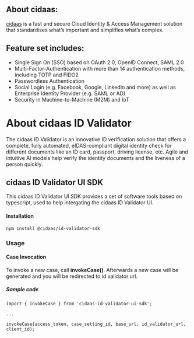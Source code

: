 ## About cidaas:
[cidaas](https://www.cidaas.com)
 is a fast and secure Cloud Identity & Access Management solution that standardises what’s important and simplifies what’s complex.

## Feature set includes:
* Single Sign On (SSO) based on OAuth 2.0, OpenID Connect, SAML 2.0 
* Multi-Factor-Authentication with more than 14 authentication methods, including TOTP and FIDO2 
* Passwordless Authentication 
* Social Login (e.g. Facebook, Google, LinkedIn and more) as well as Enterprise Identity Provider (e.g. SAML or AD) 
* Security in Machine-to-Machine (M2M) and IoT

# About cidaas ID Validator

The cidaas ID Validator is an innovative ID verification solution that offers a complete, fully automated, eIDAS-compliant digital identity check for different documents like an ID card, passport, driving license, etc. Agile and intuitive AI models help verify the identity documents and the liveness of a person quickly.

## cidaas ID Validator UI SDK

This cidaas ID Validator UI SDK provides a set of software tools based on typescript, used to help intergating the cidaas ID Validator UI.

#### Installation

```
npm install @cidaas/id-validator-sdk
```

### Usage

#### Case Invocation

To invoke a new case, call **invokeCase()**. Afterwards a new case will be generated and you will be redirected to id validator url.

##### Sample code

```
import { invokeCase } from 'cidaas-id-validator-ui-sdk';

...

invokeCase(access_token, case_setting_id, base_url, id_validator_url, client_id);
```
